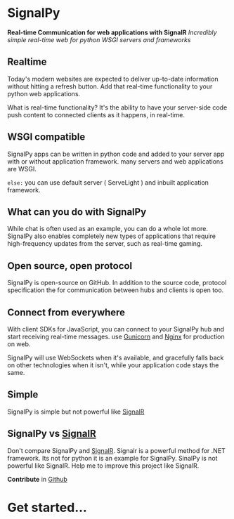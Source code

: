 ﻿# SignalPy
**Real-time Communication for web applications  with SignalR**
*Incredibly simple real-time web for python WSGI servers and frameworks*
## Realtime
Today's modern websites are expected to deliver up-to-date information without hitting a refresh button. Add that real-time functionality to your python web applications.

What is real-time functionality? It's the ability to have your server-side code push content to connected clients as it happens, in real-time.
## WSGI compatible
SignalPy apps can be written in python code and added to your server app with or without application framework. 
many servers and web applications are WSGI.

`else:` you can use default server ( ServeLight ) and inbuilt application framework.
## What can you do with SignalPy
While chat is often used as an example, you can do a whole lot more. SignalPy also enables completely new types of applications that require high-frequency updates from the server, such as real-time gaming.
## Open source, open protocol
SignalPy is open-source on GitHub. In addition to the source code, protocol specification the for communication between hubs and clients is open too.
## Connect from everywhere
With client SDKs for JavaScript, you can connect to your SignalPy hub and start receiving real-time messages.
use [Gunicorn](https://gunicorn.org/) and [Nginx](https://www.nginx.com/) for production on web.

SignalPy will use WebSockets when it's available, and gracefully falls back on other technologies when it isn't, while your application code stays the same.
## Simple
 SignalPy is simple but not powerful like [SignalR](https://dotnet.microsoft.com/apps/aspnet/signalr)
## SignalPy vs [SignalR](https://dotnet.microsoft.com/apps/aspnet/signalr)
 Don't compare SignalPy and [SignalR](https://dotnet.microsoft.com/apps/aspnet/signalr). Signalr is a powerful method for .NET framework. Its not for python
 it is an example for SignalPy. SinalPy is not powerful like SignalR. Help me to improve this project like SignalR.
 
 **Contribute** in [Github](https://github.com/Ksengine/SignalPy)
 # Get started...
